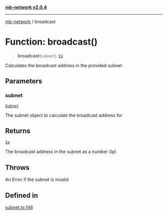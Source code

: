 [**mb-network v2.0.4**](../README.md)

***

[mb-network](../README.md) / broadcast

# Function: broadcast()

> **broadcast**(`subnet`): [`Ip`](../type-aliases/Ip.md)

Calculates the broadcast address in the provided subnet

## Parameters

### subnet

[`Subnet`](../interfaces/Subnet.md)

The subnet object to calculate the broadcast address for

## Returns

[`Ip`](../type-aliases/Ip.md)

The broadcast address in the subnet as a number (Ip)

## Throws

An Error if the subnet is invalid

## Defined in

[subnet.ts:146](https://github.com/mbachmann97/mb-network/blob/13e5b592b92af2d2d7b66f6aa710b2b87a7c9e34/src/subnet.ts#L146)
